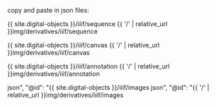copy and paste in json files:

{{ site.digital-objects }}/iiif/sequence
{{ '/' | relative_url }}img/derivatives/iiif/sequence

{{ site.digital-objects }}/iiif/canvas
{{ '/' | relative_url }}img/derivatives/iiif/canvas

{{ site.digital-objects }}/iiif/annotation
{{ '/' | relative_url }}img/derivatives/iiif/annotation

json",
                  "@id": "{{ site.digital-objects }}/iiif/images
json",
                  "@id": "{{ '/' | relative_url }}img/derivatives/iiif/images
